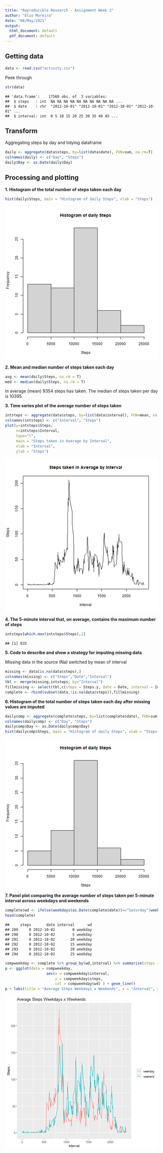 ```yaml
---
title: "Reproducible Research - Assignment Week 2"
author: "Elio Moreira"
date: "08/May/2021"
output:
  html_document: default
  pdf_document: default
---
```




## Getting data

```r
data <- read.csv("activity.csv")
```



Peek through

```r
str(data)
```

```
## 'data.frame':	17568 obs. of  3 variables:
##  $ steps   : int  NA NA NA NA NA NA NA NA NA NA ...
##  $ date    : chr  "2012-10-01" "2012-10-01" "2012-10-01" "2012-10-01" ...
##  $ interval: int  0 5 10 15 20 25 30 35 40 45 ...
```
## Transform
Aggregating steps by day and tidying dataframe

```r
daily <- aggregate(data$steps, by=list(data$date), FUN=sum, na.rm=T)
colnames(daily) <- c("Day", "Steps")
daily$Day <- as.Date(daily$Day)
```
## Processing and plotting

**1. Histogram of the total number of steps taken each day**

```r
hist(daily$Steps, main = "Histogram of daily Steps", xlab = "Steps")
```

![plot of chunk unnamed-chunk-5](figure/unnamed-chunk-5-1.png)

**2. Mean and median number of steps taken each day**

```r
avg <- mean(daily$Steps, na.rm = T)
med <- median(daily$Steps, na.rm = T)
```
In average (mean) 9354 steps has taken. The median of steps taken per day is 10395. 

**3. Time series plot of the average number of steps taken**

```r
intsteps <- aggregate(data$steps, by=list(data$interval), FUN=mean, na.rm=T)
colnames(intsteps) <- c("Interval", "Steps")
plot(y=intsteps$Steps,
     x=intsteps$Interval,
     type="l", 
     main = "Steps taken in Average by Interval", 
     xlab = "Interval", 
     ylab = "Steps")
```

![plot of chunk unnamed-chunk-7](figure/unnamed-chunk-7-1.png)

**4. The 5-minute interval that, on average, contains the maximum number of steps**

```r
intsteps[which.max(intsteps$Steps),1]
```

```
## [1] 835
```
**5. Code to describe and show a strategy for imputing missing data**

Missing data in the source (Na) switched by mean of interval


```r
missing <- data[is.na(data$steps),]
colnames(missing) <- c("Steps","Date","Interval")
tbl <- merge(missing,intsteps, by="Interval")
fillmissing <- select(tbl,c(steps = Steps.y, date = Date, interval = Interval))
complete <- rbind(subset(data,!is.na(data$steps)),fillmissing)
```

**6. Histogram of the total number of steps taken each day after missing values are imputed**

```r
dailycomp <- aggregate(complete$steps, by=list(complete$date), FUN=sum, na.rm=T)
colnames(dailycomp) <- c("Day", "Steps")
dailycomp$Day <- as.Date(dailycomp$Day)
hist(dailycomp$Steps, main = "Histogram of daily Steps", xlab = "Steps")
```

![plot of chunk unnamed-chunk-10](figure/unnamed-chunk-10-1.png)
**7. Panel plot comparing the average number of steps taken per 5-minute interval across weekdays and weekends**

```r
complete$wd <- ifelse(weekdays(as.Date(complete$date))=="Saturday"|weekdays(as.Date(complete$date))=="Sunday",yes = "weekend", no = "weekday")
head(complete)
```

```
##     steps       date interval      wd
## 289     0 2012-10-02        0 weekday
## 290     0 2012-10-02        5 weekday
## 291     0 2012-10-02       10 weekday
## 292     0 2012-10-02       15 weekday
## 293     0 2012-10-02       20 weekday
## 294     0 2012-10-02       25 weekday
```

```r
compweekday <- complete %>% group_by(wd,interval) %>% summarise(steps = mean(steps))
p <- ggplot(data = compweekday, 
                   aes(x = compweekday$interval, 
                       y = compweekday$steps, 
                       col = compweekday$wd) ) + geom_line()
p + labs(title = "Average Steps Weekdays x Weekends", x = "Interval", y = "Steps",colour = "")
```

![plot of chunk unnamed-chunk-11](figure/unnamed-chunk-11-1.png)




